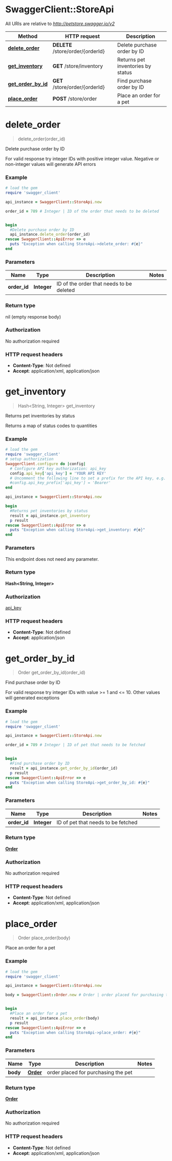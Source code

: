 # SwaggerClient::StoreApi

All URIs are relative to *http://petstore.swagger.io/v2*

Method | HTTP request | Description
------------- | ------------- | -------------
[**delete_order**](StoreApi.md#delete_order) | **DELETE** /store/order/{orderId} | Delete purchase order by ID
[**get_inventory**](StoreApi.md#get_inventory) | **GET** /store/inventory | Returns pet inventories by status
[**get_order_by_id**](StoreApi.md#get_order_by_id) | **GET** /store/order/{orderId} | Find purchase order by ID
[**place_order**](StoreApi.md#place_order) | **POST** /store/order | Place an order for a pet


# **delete_order**
> delete_order(order_id)

Delete purchase order by ID

For valid response try integer IDs with positive integer value. Negative or non-integer values will generate API errors

### Example
```ruby
# load the gem
require 'swagger_client'

api_instance = SwaggerClient::StoreApi.new

order_id = 789 # Integer | ID of the order that needs to be deleted


begin
  #Delete purchase order by ID
  api_instance.delete_order(order_id)
rescue SwaggerClient::ApiError => e
  puts "Exception when calling StoreApi->delete_order: #{e}"
end
```

### Parameters

Name | Type | Description  | Notes
------------- | ------------- | ------------- | -------------
 **order_id** | **Integer**| ID of the order that needs to be deleted | 

### Return type

nil (empty response body)

### Authorization

No authorization required

### HTTP request headers

 - **Content-Type**: Not defined
 - **Accept**: application/xml, application/json



# **get_inventory**
> Hash&lt;String, Integer&gt; get_inventory

Returns pet inventories by status

Returns a map of status codes to quantities

### Example
```ruby
# load the gem
require 'swagger_client'
# setup authorization
SwaggerClient.configure do |config|
  # Configure API key authorization: api_key
  config.api_key['api_key'] = 'YOUR API KEY'
  # Uncomment the following line to set a prefix for the API key, e.g. 'Bearer' (defaults to nil)
  #config.api_key_prefix['api_key'] = 'Bearer'
end

api_instance = SwaggerClient::StoreApi.new

begin
  #Returns pet inventories by status
  result = api_instance.get_inventory
  p result
rescue SwaggerClient::ApiError => e
  puts "Exception when calling StoreApi->get_inventory: #{e}"
end
```

### Parameters
This endpoint does not need any parameter.

### Return type

**Hash&lt;String, Integer&gt;**

### Authorization

[api_key](../README.md#api_key)

### HTTP request headers

 - **Content-Type**: Not defined
 - **Accept**: application/json



# **get_order_by_id**
> Order get_order_by_id(order_id)

Find purchase order by ID

For valid response try integer IDs with value >= 1 and <= 10. Other values will generated exceptions

### Example
```ruby
# load the gem
require 'swagger_client'

api_instance = SwaggerClient::StoreApi.new

order_id = 789 # Integer | ID of pet that needs to be fetched


begin
  #Find purchase order by ID
  result = api_instance.get_order_by_id(order_id)
  p result
rescue SwaggerClient::ApiError => e
  puts "Exception when calling StoreApi->get_order_by_id: #{e}"
end
```

### Parameters

Name | Type | Description  | Notes
------------- | ------------- | ------------- | -------------
 **order_id** | **Integer**| ID of pet that needs to be fetched | 

### Return type

[**Order**](Order.md)

### Authorization

No authorization required

### HTTP request headers

 - **Content-Type**: Not defined
 - **Accept**: application/xml, application/json



# **place_order**
> Order place_order(body)

Place an order for a pet



### Example
```ruby
# load the gem
require 'swagger_client'

api_instance = SwaggerClient::StoreApi.new

body = SwaggerClient::Order.new # Order | order placed for purchasing the pet


begin
  #Place an order for a pet
  result = api_instance.place_order(body)
  p result
rescue SwaggerClient::ApiError => e
  puts "Exception when calling StoreApi->place_order: #{e}"
end
```

### Parameters

Name | Type | Description  | Notes
------------- | ------------- | ------------- | -------------
 **body** | [**Order**](Order.md)| order placed for purchasing the pet | 

### Return type

[**Order**](Order.md)

### Authorization

No authorization required

### HTTP request headers

 - **Content-Type**: Not defined
 - **Accept**: application/xml, application/json



